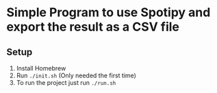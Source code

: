 # Simple Program to use Spotipy and export the result as a CSV file

## Setup
1. Install Homebrew
2. Run `./init.sh` (Only needed the first time)
3. To run the project just run `./run.sh`
